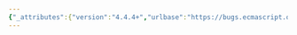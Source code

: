 ```yaml
---
{"_attributes":{"version":"4.4.4+","urlbase":"https://bugs.ecmascript.org/","maintainer":"dherman@mozilla.com"},"bug":{"bug_id":1829,"creation_ts":"2013-08-27 11:29:00 -0700","short_desc":"13.3.1.2: missing \"Return\"","delta_ts":"2013-09-27 14:47:02 -0700","product":"Draft for 6th Edition","component":"editorial issue","version":"Rev 17: August 23, 2013 Draft","rep_platform":"All","op_sys":"All","bug_status":"RESOLVED","resolution":"FIXED","priority":"Normal","bug_severity":"normal","everconfirmed":true,"reporter":{"uid":"jmdyck","name":"Michael Dyck"},"assigned_to":{"uid":"allen","name":"Allen Wirfs-Brock"},"long_desc":[{"commentid":5237,"comment_count":0,"who":{"uid":"jmdyck","name":"Michael Dyck"},"bug_when":"2013-08-27 11:29:42 -0700","thetext":"In 13.3.1.2 \"Runtime Semantics\",\nunder \"Runtime Semantics: Property Definition Evaluation\",\nin group 1,\nstep 11 says:\n    NormalCompletion(closure).\n\nPrepend \"Return\""},{"commentid":5358,"comment_count":1,"who":{"uid":"allen","name":"Allen Wirfs-Brock"},"bug_when":"2013-09-10 10:15:17 -0700","thetext":"fixed in rev19  editor's draft\n\n14.3.1.2"},{"commentid":5507,"comment_count":2,"who":{"uid":"allen","name":"Allen Wirfs-Brock"},"bug_when":"2013-09-27 14:47:02 -0700","thetext":"fixed in rev19"}]}}
---
```


